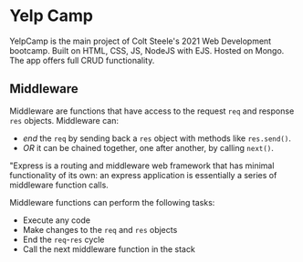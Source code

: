 # Yelp Camp

YelpCamp is the main project of Colt Steele's 2021 Web Development bootcamp. 
Built on HTML, CSS, JS, NodeJS with EJS. 
Hosted on Mongo.
The app offers full CRUD functionality.


## Middleware
Middleware are functions that have access to the request `req` and response `res` objects. 
Middleware can: 
- *end* the `req` by sending back a `res` object with methods like `res.send()`.
- *OR* it can be chained together, one after another, by calling `next()`.

"Express is a routing and middleware web framework that has minimal functionality of its own: an express application is essentially a series of middleware function calls. 

Middleware functions can perform the following tasks:
- Execute any code
- Make changes to the `req` and `res` objects
- End the `req`-`res` cycle
- Call the next middleware function in the stack

